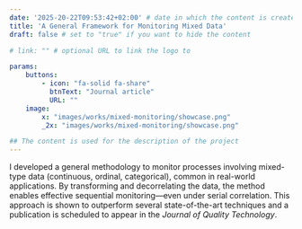 ```yaml
---
date: '2025-20-22T09:53:42+02:00' # date in which the content is created - defaults to "today"
title: 'A General Framework for Monitoring Mixed Data'
draft: false # set to "true" if you want to hide the content 

# link: "" # optional URL to link the logo to

params:
    buttons:
        - icon: "fa-solid fa-share"
          btnText: "Journal article"
          URL: ""
    image:  
        x: "images/works/mixed-monitoring/showcase.png"
        _2x: "images/works/mixed-monitoring/showcase.png"

## The content is used for the description of the project
---
```


I developed a general methodology to monitor processes involving mixed-type data (continuous, ordinal, categorical), common in real-world applications. By transforming and decorrelating the data, the method enables effective sequential monitoring—even under serial correlation. This approach is shown to outperform several state-of-the-art techniques and a publication is scheduled to appear in the *Journal of Quality Technology*.
